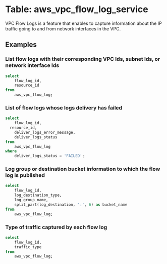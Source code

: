 # Table: aws_vpc_flow_log_service

VPC Flow Logs is a feature that enables to capture information about the IP traffic going to and from network interfaces in the VPC.

## Examples

### List flow logs with their corresponding VPC Ids, subnet Ids, or network interface Ids

```sql
select
	flow_log_id,
	resource_id
from
	aws_vpc_flow_log;
```


### List of flow logs whose logs delivery has failed

```sql
select
	flow_log_id,
  resource_id,
	deliver_logs_error_message,
	deliver_logs_status
from
	aws_vpc_flow_log
where
	deliver_logs_status = 'FAILED';
```


### Log group or destination bucket information to which the flow log is published

```sql
select
	flow_log_id,
	log_destination_type,
	log_group_name,
	split_part(log_destination, ':', 6) as bucket_name
from
	aws_vpc_flow_log;
```


### Type of traffic captured by each flow log

```sql
select
	flow_log_id,
	traffic_type
from
	aws_vpc_flow_log;
```